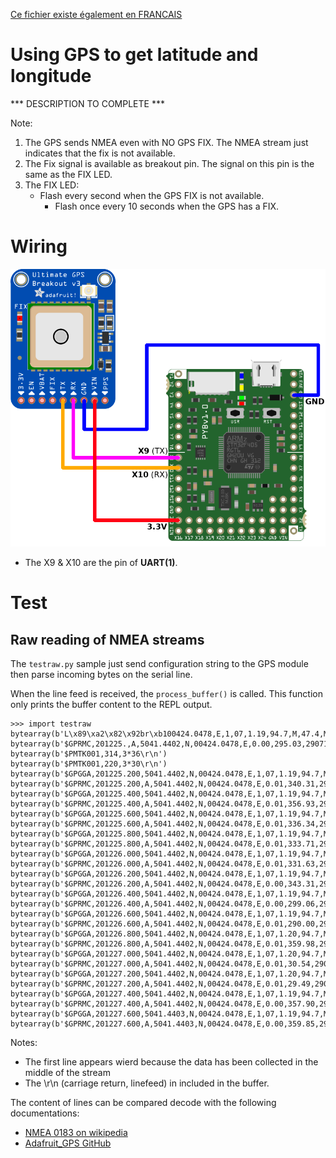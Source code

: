 [Ce fichier existe également en FRANCAIS](readme.md)

# Using GPS to get latitude and longitude
*** DESCRIPTION TO COMPLETE ***

Note:
1. The GPS sends NMEA even with NO GPS FIX. The NMEA stream just indicates that the fix is not available.
2. The Fix signal is available as breakout pin. The signal on this pin is the same as the FIX LED.
3. The FIX LED:
   * Flash every second when the GPS FIX is not available.
	 * Flash once every 10 seconds when the GPS has a FIX.

# Wiring

![GPS Ultimate to Pyboard](docs/_static/gps-ultimate-pyboard.png)

* The X9 & X10 are the pin of __UART(1)__.

# Test

## Raw reading of NMEA streams
The `testraw.py` sample just send configuration string to the GPS module then parse incoming bytes on the serial line.

When the line feed is received, the `process_buffer()` is called. This function only prints the buffer content to the REPL output.

```
>>> import testraw
bytearray(b'L\x89\xa2\x82\x92br\xb100424.0478,E,1,07,1.19,94.7,M,47.4,M,,*52\r\n')
bytearray(b'$GPRMC,201225.,A,5041.4402,N,00424.0478,E,0.00,295.03,290719,,,A*6A\r\n')
bytearray(b'$PMTK001,314,3*36\r\n')
bytearray(b'$PMTK001,220,3*30\r\n')
bytearray(b'$GPGGA,201225.200,5041.4402,N,00424.0478,E,1,07,1.19,94.7,M,47.4,M,,*50\r\n')
bytearray(b'$GPRMC,201225.200,A,5041.4402,N,00424.0478,E,0.01,340.31,290719,,,A*61\r\n')
bytearray(b'$GPGGA,201225.400,5041.4402,N,00424.0478,E,1,07,1.19,94.7,M,47.4,M,,*56\r\n')
bytearray(b'$GPRMC,201225.400,A,5041.4402,N,00424.0478,E,0.01,356.93,290719,,,A*68\r\n')
bytearray(b'$GPGGA,201225.600,5041.4402,N,00424.0478,E,1,07,1.19,94.7,M,47.4,M,,*54\r\n')
bytearray(b'$GPRMC,201225.600,A,5041.4402,N,00424.0478,E,0.01,336.34,290719,,,A*61\r\n')
bytearray(b'$GPGGA,201225.800,5041.4402,N,00424.0478,E,1,07,1.19,94.7,M,47.4,M,,*5A\r\n')
bytearray(b'$GPRMC,201225.800,A,5041.4402,N,00424.0478,E,0.01,333.71,290719,,,A*6B\r\n')
bytearray(b'$GPGGA,201226.000,5041.4402,N,00424.0478,E,1,07,1.19,94.7,M,47.4,M,,*51\r\n')
bytearray(b'$GPRMC,201226.000,A,5041.4402,N,00424.0478,E,0.01,331.63,290719,,,A*61\r\n')
bytearray(b'$GPGGA,201226.200,5041.4402,N,00424.0478,E,1,07,1.19,94.7,M,47.4,M,,*53\r\n')
bytearray(b'$GPRMC,201226.200,A,5041.4402,N,00424.0478,E,0.00,343.31,290719,,,A*60\r\n')
bytearray(b'$GPGGA,201226.400,5041.4402,N,00424.0478,E,1,07,1.19,94.7,M,47.4,M,,*55\r\n')
bytearray(b'$GPRMC,201226.400,A,5041.4402,N,00424.0478,E,0.00,299.06,290719,,,A*64\r\n')
bytearray(b'$GPGGA,201226.600,5041.4402,N,00424.0478,E,1,07,1.19,94.7,M,47.4,M,,*57\r\n')
bytearray(b'$GPRMC,201226.600,A,5041.4402,N,00424.0478,E,0.01,290.00,290719,,,A*68\r\n')
bytearray(b'$GPGGA,201226.800,5041.4402,N,00424.0478,E,1,07,1.20,94.7,M,47.4,M,,*53\r\n')
bytearray(b'$GPRMC,201226.800,A,5041.4402,N,00424.0478,E,0.01,359.98,290719,,,A*63\r\n')
bytearray(b'$GPGGA,201227.000,5041.4402,N,00424.0478,E,1,07,1.20,94.7,M,47.4,M,,*5A\r\n')
bytearray(b'$GPRMC,201227.000,A,5041.4402,N,00424.0478,E,0.01,30.54,290719,,,A*56\r\n')
bytearray(b'$GPGGA,201227.200,5041.4402,N,00424.0478,E,1,07,1.20,94.7,M,47.4,M,,*58\r\n')
bytearray(b'$GPRMC,201227.200,A,5041.4402,N,00424.0478,E,0.01,29.49,290719,,,A*50\r\n')
bytearray(b'$GPGGA,201227.400,5041.4402,N,00424.0478,E,1,07,1.19,94.7,M,47.4,M,,*54\r\n')
bytearray(b'$GPRMC,201227.400,A,5041.4402,N,00424.0478,E,0.00,357.90,290719,,,A*69\r\n')
bytearray(b'$GPGGA,201227.600,5041.4403,N,00424.0478,E,1,07,1.19,94.7,M,47.4,M,,*57\r\n')
bytearray(b'$GPRMC,201227.600,A,5041.4403,N,00424.0478,E,0.00,359.85,290719,,,A*60\r\n')
```
Notes:
* The first line appears wierd because the data has been collected in the middle of the stream
* The \r\n (carriage return, linefeed) in included in the buffer.

The content of lines can be compared decode with the following documentations:
* [NMEA 0183 on wikipedia](https://fr.wikipedia.org/wiki/NMEA_0183)
* [Adafruit_GPS GitHub](https://github.com/adafruit/Adafruit_GPS)
